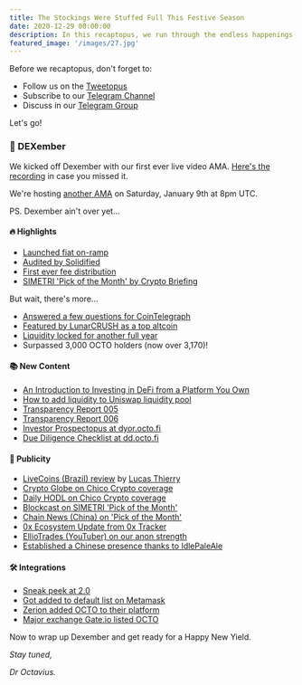 ```yaml
---
title: The Stockings Were Stuffed Full This Festive Season
date: 2020-12-29 00:00:00
description: In this recaptopus, we run through the endless happenings during Dexember, and how we're shaping up for a Happy New Yield.
featured_image: '/images/27.jpg'
---
```


Before we recaptopus, don't forget to:

- Follow us on the [Tweetopus](https://twitter.com/octofinance)
- Subscribe to our [Telegram Channel](https://t.me/OctoFiNews)
- Discuss in our [Telegram Group](https:.//t.me/OctoFiCommunity)

Let's go!

### 🎄 DEXember

We kicked off Dexember with our first ever live video AMA. [Here's the recording](https://youtu.be/GiAeqkpglMU) in case you missed it. 

We're hosting [another AMA](https://coinmarketcap.com/headlines/events/happy-new-yield-live-video-ama-octofi/) on Saturday, January 9th at 8pm UTC.

PS. Dexember ain't over yet...

#### 🔥 Highlights

- [Launched fiat on-ramp](https://docs.octo.fi/docs/aquafarm/buy-crypto)
- [Audited by Solidified](https://audit.octo.fi)
- [First ever fee distribution](https://octo.fi/blog/early-dexmas-gift)
- [SIMETRI 'Pick of the Month' by Crypto Briefing](https://twitter.com/octofinance/status/1337618735062925313)

But wait, there's more...

- [Answered a few questions for CoinTelegraph](https://cointelegraph.com/news/the-ethereum-2-0-factor-changing-the-way-defi-projects-operate)
- [Featured by LunarCRUSH as a top altcoin](https://twitter.com/LunarCRUSH/status/1339800193571569664)
- [Liquidity locked for another full year](https://twitter.com/octofinance/status/1338275710528495616)
- Surpassed 3,000 OCTO holders (now over 3,170)!

#### 📚 New Content

- [An Introduction to Investing in DeFi from a Platform You Own](https://octo.fi/blog/intro)
- [How to add liquidity to Uniswap liquidity pool](https://help.octo.fi/support/pools/add-liquidity-uniswap)
- [Transparency Report 005](https://docs.octo.fi/docs/aquarium/t005)
- [Transparency Report 006](https://docs.octo.fi/docs/aquarium/t006)
- [Investor Prospectopus at dyor.octo.fi](https://dyor.octo.fi)
- [Due Diligence Checklist at dd.octo.fi](https://octo.fi/blog/dd)

#### 📣 Publicity

- [LiveCoins (Brazil) review](https://livecoins.com.br/octofi-plataforma-descentralizada-que-quer-facilitar-o-defi/) by [Lucas Thierry](https://twitter.com/lucasthierryOFC/status/1333199032123093002)
- [Crypto Globe on Chico Crypto coverage](https://www.cryptoglobe.com/latest/2020/11/crypto-trader-tyler-swope-dont-miss-on-these-two-small-cap-altcoins/)
- [Daily HODL on Chico Crypto coverage](https://dailyhodl.com/2020/11/22/crypto-trader-says-two-low-cap-altcoins-poised-for-parabolic-rallies/)
- [Blockcast on SIMETRI 'Pick of the Month'](https://blockcast.cc/news/simetri-in-depth-report-interpreting-defi-aggregators-cutting-edge-octofi-features-and-potential/)
- [Chain News (China) on 'Pick of the Month'](https://www.chainnews.com/articles/345464286841.htm)
- [0x Ecosystem Update from 0x Tracker](https://0xtracker.com/news-and-updates/0x-tracker/0x-ecosystem-update-november-2020)
- [EllioTrades (YouTuber) on our anon strength](https://youtu.be/Z4nwd0sfyN8)
- [Established a Chinese presence thanks to IdlePaleAle](https://twitter.com/octofinance/status/1343438447046868992)

#### 🛠️ Integrations

- [Sneak peek at 2.0](https://twitter.com/octofinance/status/1339536046111899648)
- [Got added to default list on Metamask](https://twitter.com/octofinance/status/1336536166942736387)
- [Zerion added OCTO to their platform](https://twitter.com/zerion_io/status/1341833508151504897)
- [Major exchange Gate.io listed OCTO](https://twitter.com/gate_io/status/1342389173572005888) 

Now to wrap up Dexember and get ready for a Happy New Yield.

*Stay tuned,* 

*Dr Octavius.*
